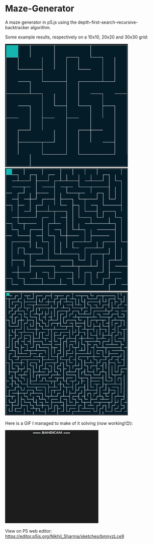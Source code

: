 # Maze-Generator
A maze generator in p5.js using the depth-first-search-recursive-backtracker algorithm.

Some example results, respectively on a 10x10, 20x20 and 30x30 grid:

<img src="https://github.com/Nikhil-Sharma-1/Maze-Generator/blob/main/img1.png" width="400" height="400">
<img src="https://github.com/Nikhil-Sharma-1/Maze-Generator/blob/main/img2.png" width="400" height="400">
<img src="https://github.com/Nikhil-Sharma-1/Maze-Generator/blob/main/img3.png" width="400" height="400">


Here is a GIF I managed to make of it solving (now working!😊):

![](Maze_Generator.gif)

View on P5 web editor: https://editor.p5js.org/Nikhil_Sharma/sketches/bmnyzLce9
